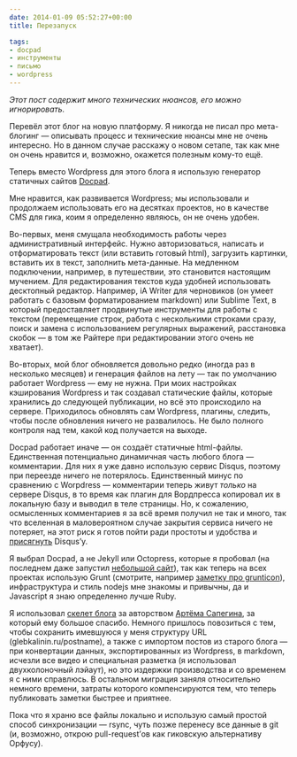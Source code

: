 ```yaml
---
date: 2014-01-09 05:52:27+00:00
title: Перезапуск

tags:
- docpad
- инструменты
- письмо
- wordpress
---
```


_Этот пост содержит много технических нюансов, его можно игнорировать._

Перевёл этот блог на новую платформу. Я никогда не писал про мета-блогинг — описывать процесс и технические нюансы мне не очень интересно. Но в данном случае расскажу о новом сетапе, так как мне он очень нравится и, возможно, окажется полезным кому-то ещё. 

 Теперь вместо Wordpress для этого блога я использую генератор статичных сайтов [Docpad](http://docpad.org). 

Мне нравится, как развивается Wordpress; мы использовали и продолжаем использовать его на десятках проектов, но в качестве CMS для гика, коим я определенно являюсь, он не очень удобен.

Во-первых, меня смущала необходимость работы через административный интерфейс. Нужно авторизоваться, написать и отформатировать текст (или вставить  готовый html), загрузить картинки, вставить их в текст, заполнить мета-данные. На медленном подключении, например, в путешествии, это становится настоящим мучением. Для редактирования текстов куда удобней использовать десктопный редактор. Например, iA Writer для черновиков (он умеет работать с базовым форматированием markdown) или Sublime Text, в который предоставляет продвинутые инструменты для работы с текстом (перемещение  строк, работа с несколькими строками сразу, поиск и замена с использованием регулярных выражений, расстановка скобок — в том же Райтере при редактировании этого очень не хватает).

Во-вторых, мой блог обновляется довольно редко (иногда раз в несколько месяцев) и генерация файлов на лету — так по умолчанию работает Wordpress — ему не нужна. При моих настройках кэширования Wordpress и так создавал статические файлы, которые хранились до следующей публикации, но всё это происходило на сервере. Приходилось обновлять сам Wordpress, плагины, следить, чтобы после обновления ничего не развалилось. Не было полного контроля над тем, какой код получается на выходе. 

Docpad работает иначе — он создаёт статичные html-файлы. Единственная потенциально динамичная часть любого блога — комментарии. Для них я уже давно использую сервис Disqus, поэтому при переезде ничего не потерялось. Единственный минус по сравнению с Worpdress — комментарии теперь живут _только_ на сервере Disqus, в то время как плагин для Вордпресса копировал их в локальную базу и выводил в теле страницы. Но, к сожалению, осмысленных комментариев я за всё время получил не так и много, так что вселенная в маловероятном случае закрытия сервиса  ничего не потеряет, на этот риск я готов пойти ради простоты и удобства и [присягнуть](http://glebkalinin.ru/feudal-security) Disqus’у.

Я выбрал Docpad, а не Jekyll или Octopress, которые я пробовал (на последнем даже запустил [небольшой сайт](http://ontheinternet.ru)), так как  теперь на всех проектах использую Grunt (смотрите, например [заметку про grunticon](http://frontender.info)),  инфраструктура и стиль nodejs мне знакомы и привычны, да и Javascript я знаю определенно лучше Ruby. 

Я использовал [скелет блога](https://github.com/sapegin/blog.sapegin.me) за авторством [Артёма Сапегина](http://nano.sapegin.ru/), за который ему большое спасибо. Немного пришлось повозиться с тем, чтобы сохранить имевшуюся у меня структуру URL (glebkalinin.ru/postname), а также с импортом постов из старого блога — при конвертации данных, экспортированных из Wordpress, в markdown,  исчезли все видео и специальная разметка (я использовал двухколоночный лэйаут), но это издержки производства и со временем я с ними справлюсь. В остальном миграция заняля относительно немного времени, затраты которого компенсируются тем, что теперь публиковать заметки быстрее и приятнее.

Пока что я храню все файлы локально и использую самый простой способ синхронизации — rsync, чуть позже перенесу все данные в git (и, возможно, открою pull-request’ов как гиковскую альтернативу Орфусу).
